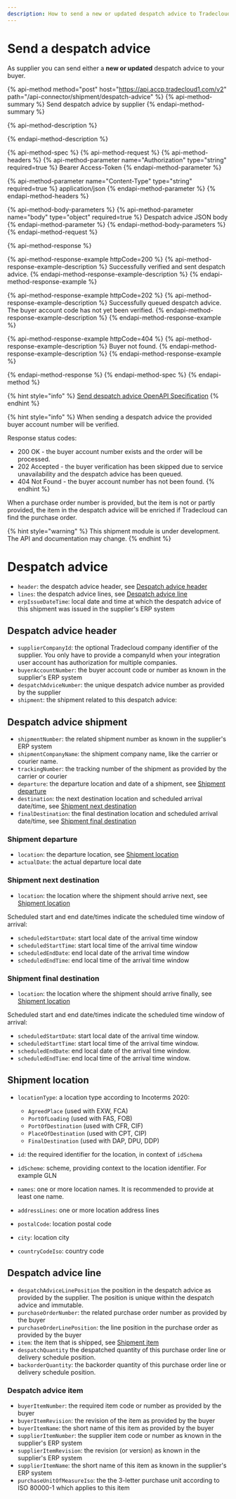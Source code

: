 ```yaml
---
description: How to send a new or updated despatch advice to Tradecloud
---
```


# Send a despatch advice

As supplier you can send either a **new or updated** despatch advice to your buyer.

{% api-method method="post" host="https://api.accp.tradecloud1.com/v2" path="/api-connector/shipment/despatch-advice" %}
{% api-method-summary %}
Send despatch advice by supplier
{% endapi-method-summary %}

{% api-method-description %}

{% endapi-method-description %}

{% api-method-spec %}
{% api-method-request %}
{% api-method-headers %}
{% api-method-parameter name="Authorization" type="string" required=true %}
Bearer Access-Token
{% endapi-method-parameter %}

{% api-method-parameter name="Content-Type" type="string" required=true %}
application/json
{% endapi-method-parameter %}
{% endapi-method-headers %}

{% api-method-body-parameters %}
{% api-method-parameter name="body" type="object" required=true %}
Despatch advice JSON body
{% endapi-method-parameter %}
{% endapi-method-body-parameters %}
{% endapi-method-request %}

{% api-method-response %}

{% api-method-response-example httpCode=200 %}
{% api-method-response-example-description %} 
Successfully verified and sent despatch advice.
{% endapi-method-response-example-description %}
{% endapi-method-response-example %}

{% api-method-response-example httpCode=202 %}
{% api-method-response-example-description %} 
Successfully queued despatch advice. The buyer account code has not yet been verified.
{% endapi-method-response-example-description %}
{% endapi-method-response-example %}

{% api-method-response-example httpCode=404 %}
{% api-method-response-example-description %} 
Buyer not found.
{% endapi-method-response-example-description %}
{% endapi-method-response-example %}

{% endapi-method-response %}
{% endapi-method-spec %}
{% endapi-method %}

{% hint style="info" %}
[Send despatch advice OpenAPI Specification](https://swagger-ui.accp.tradecloud1.com/?url=https://api.accp.tradecloud1.com/v2/api-connector/specs.yaml#/supplier-endpoints/sendDespatchAdviceBySupplierRoute)
{% endhint %}

{% hint style="info" %}
When sending a despatch advice the provided buyer account number will be verified.

Response status codes:
- 200 OK - the buyer account number exists and the order will be processed.
- 202 Accepted - the buyer verification has been skipped due to service unavailability and the despatch advice has been queued.
- 404 Not Found - the buyer account number has not been found. 
{% endhint %}

When a purchase order number is provided, but the item is not or partly provided, the item in the despatch advice will be enriched if Tradecloud can find the purchase order.

{% hint style="warning" %}
This shipment module is under development. The API and documentation may change.
{% endhint %}
# Despatch advice

* `header`: the despatch advice header, see [Despatch advice header](#despatch-advice-header)
* `lines`: the despatch advice lines, see [Despatch advice line](#despatch-advice-line)
* `erpIssueDateTime`: local date and time at which the despatch advice of this shipment was issued in the supplier's ERP system

## Despatch advice header

* `supplierCompanyId`: the optional Tradecloud company identifier of the supplier. You only have to provide a companyId when your integration user account has authorization for multiple companies. 
* `buyerAccountNumber`: the buyer account code or number as known in the supplier's ERP system
* `despatchAdviceNumber`: the unique despatch advice number as provided by the supplier
* `shipment`: the shipment related to this despatch advice:

## Despatch advice shipment

* `shipmentNumber`: the related shipment number as known in the supplier's ERP system
* `shipmentCompanyName`: the shipment company name, like the carrier or courier name.
* `trackingNumber`: the tracking number of the shipment as provided by the carrier or courier
* `departure`: the departure location and date of a shipment, see [Shipment departure ](#shipment-departure)
* `destination`: the next destination location and scheduled arrival date/time, see [Shipment next destination](#shipment-next-destination)
* `finalDestination`: the final destination location and scheduled arrival date/time, see [Shipment final destination](#shipment-final-destination)

### Shipment departure 

* `location`: the departure location, see [Shipment location](#shipment-location)
* `actualDate`: the actual departure local date

### Shipment next destination 

* `location`: the location where the shipment should arrive next, see [Shipment location](#shipment-location)

Scheduled start and end date/times indicate the scheduled time window of arrival:

* `scheduledStartDate`: start local date of the arrival time window
* `scheduledStartTime`: start local time of the arrival time window
* `scheduledEndDate`: end local date of the arrival time window
* `scheduledEndTime`: end local time of the arrival time window

### Shipment final destination

* `location`: the location where the shipment should arrive finally, see [Shipment location](#shipment-location)

Scheduled start and end date/times indicate the scheduled time window of arrival:

* `scheduledStartDate`: start local date of the arrival time window. 
* `scheduledStartTime`: start local time of the arrival time window.
* `scheduledEndDate`: end local date of the arrival time window.
* `scheduledEndTime`: end local time of the arrival time window.

## Shipment location

* `locationType`: a location type according to Incoterms 2020:

  * `AgreedPlace` (used with EXW, FCA)
  * `PortOfLoading` (used with FAS, FOB)
  * `PortOfDestination` (used with CFR, CIF)
  * `PlaceOfDestination` (used with CPT, CIP)
  * `FinalDestination` (used with DAP, DPU, DDP)

* `id`: the required identifier for the location, in context of `idSchema`
* `idScheme`: scheme, providing context to the location identifier. For example GLN
* `names`: one or more location names. It is recommended to provide at least one name.
* `addressLines`: one or more location address lines
* `postalCode`: location postal code
* `city`: location city
* `countryCodeIso`: country code

## Despatch advice line

* `despatchAdviceLinePosition` the position in the despatch advice as provided by the supplier. The position is unique within the despatch advice and immutable.
* `purchaseOrderNumber`: the related purchase order number as provided by the buyer
* `purchaseOrderLinePosition`: the line position in the purchase order as provided by the buyer
* `item`: the item that is shipped, see [Shipment item](#shipment-item)
* `despatchQuantity` the despatched quantity of this purchase order line or delivery schedule position.
* `backorderQuantity`: the backorder quantity of this purchase order line or delivery schedule position.

### Despatch advice item

* `buyerItemNumber`: the required item code or number as provided by the buyer
* `buyerItemRevision`: the revision of the item as provided by the buyer
* `buyerItemName`: the short name of this item as provided by the buyer
* `supplierItemNumber`: the supplier item code or number as known in the supplier's ERP system
* `supplierItemRevision`: the revision (or version) as known in the supplier's ERP system
* `supplierItemName`: the short name of this item as known in the supplier's ERP system
* `purchaseUnitOfMeasureIso`: the the 3-letter purchase unit according to ISO 80000-1 which applies to this item
